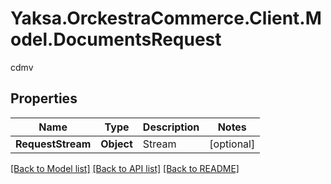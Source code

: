 # Yaksa.OrckestraCommerce.Client.Model.DocumentsRequest
cdmv

## Properties

Name | Type | Description | Notes
------------ | ------------- | ------------- | -------------
**RequestStream** | **Object** | Stream | [optional] 

[[Back to Model list]](../README.md#documentation-for-models) [[Back to API list]](../README.md#documentation-for-api-endpoints) [[Back to README]](../README.md)

